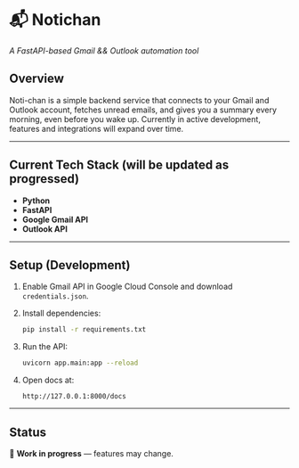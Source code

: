 
# 📬 Notichan

*A FastAPI-based Gmail && Outlook automation tool*

## Overview

Noti-chan is a simple backend service that connects to your Gmail and Outlook account, fetches unread emails, and gives you a summary every morning, even before you wake up.
Currently in active development, features and integrations will expand over time.

---

## Current Tech Stack (will be updated as progressed)

* **Python**
* **FastAPI**
* **Google Gmail API**
* **Outlook API**

---

## Setup (Development)

1. Enable Gmail API in Google Cloud Console and download `credentials.json`.
2. Install dependencies:

   ```bash
   pip install -r requirements.txt
   ```
3. Run the API:

   ```bash
   uvicorn app.main:app --reload
   ```
4. Open docs at:

   ```
   http://127.0.0.1:8000/docs
   ```

---

## Status

🚧 **Work in progress** — features may change.
